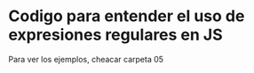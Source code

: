 # Codigo para entender el uso de expresiones regulares en JS
Para ver los ejemplos, cheacar carpeta 05